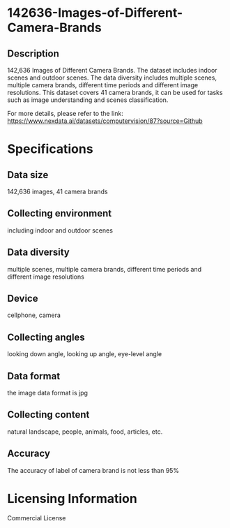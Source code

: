# 142636-Images-of-Different-Camera-Brands

## Description
142,636 Images of Different Camera Brands. The dataset includes indoor scenes and outdoor scenes. The data diversity includes multiple scenes, multiple camera brands, different time periods and different image resolutions. This dataset covers 41 camera brands, it can be used for tasks such as image understanding and scenes classification.

For more details, please refer to the link: https://www.nexdata.ai/datasets/computervision/87?source=Github


# Specifications
## Data size
142,636 images, 41 camera brands
## Collecting environment
including indoor and outdoor scenes
## Data diversity
multiple scenes, multiple camera brands, different time periods and different image resolutions
## Device
cellphone, camera
## Collecting angles
looking down angle, looking up angle, eye-level angle
## Data format
the image data format is jpg
## Collecting content
natural landscape, people, animals, food, articles, etc.
## Accuracy
The accuracy of label of camera brand is not less than 95%

# Licensing Information
Commercial License
